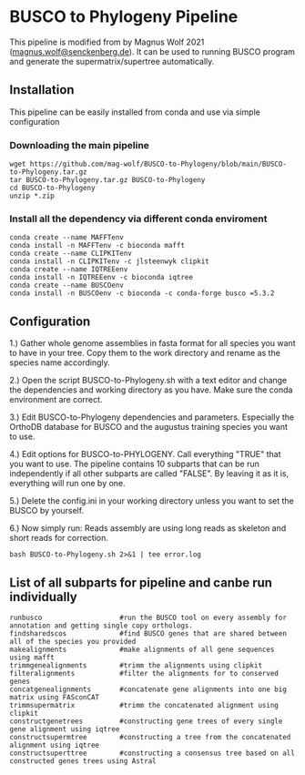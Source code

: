 # BUSCO to Phylogeny Pipeline

This pipeline is modified from by Magnus Wolf 2021 (magnus.wolf@senckenberg.de).  It can be used to running BUSCO program and generate the supermatrix/supertree automatically.

## Installation

This pipeline can be easily installed from conda and use via simple configuration

### Downloading the main pipeline

    wget https://github.com/mag-wolf/BUSCO-to-Phylogeny/blob/main/BUSCO-to-Phylogeny.tar.gz
    tar BUSCO-to-Phylogeny.tar.gz BUSCO-to-Phylogeny
    cd BUSCO-to-Phylogeny
	unzip *.zip

### Install all the dependency via different conda enviroment

    conda create --name MAFFTenv
    conda install -n MAFFTenv -c bioconda mafft
    conda create --name CLIPKITenv
    conda install -n CLIPKITenv -c jlsteenwyk clipkit
    conda create --name IQTREEenv
    conda install -n IQTREEenv -c bioconda iqtree
    conda create --name BUSCOenv
    conda install -n BUSCOenv -c bioconda -c conda-forge busco =5.3.2

## Configuration

1.) Gather whole genome assemblies in fasta format for all species you want to have in your tree. Copy them to the work directory and rename as the species name accordingly.

2.) Open the script BUSCO-to-Phylogeny.sh with a text editor and change the dependencies and working directory as you have. Make sure the conda environment are correct.

3.) Edit BUSCO-to-Phylogeny dependencies and parameters. Especially the OrthoDB database for BUSCO and the augustus training species you want to use.

4.) Edit options for BUSCO-to-PHYLOGENY. Call everything "TRUE" that you want to use. The pipeline contains 10 subparts that can be run independently if all other subparts are called "FALSE". By leaving it as it is, everything will run one by one.

5.) Delete the config.ini in your working directory unless you want to set the BUSCO by yourself.

6.) Now simply run:
Reads assembly are using long reads as skeleton and short reads for correction.

    bash BUSCO-to-Phylogeny.sh 2>&1 | tee error.log

## List of all subparts for pipeline and canbe run individually

    runbusco                   #run the BUSCO tool on every assembly for annotation and getting single copy orthologs.
    findsharedscos             #find BUSCO genes that are shared between all of the species you provided
    makealignments             #make alignments of all gene sequences using mafft
    trimmgenealignments        #trimm the alignments using clipkit
    filteralignments           #filter the alignments for to conserved genes
    concatgenealignments       #concatenate gene alignments into one big matrix using FASconCAT
    trimmsupermatrix           #trimm the concatenated alignment using clipkit
    constructgenetrees         #constructing gene trees of every single gene alignment using iqtree
    constructsupermtree        #constructing a tree from the concatenated alignment using iqtree
    constructsuperttree        #constructing a consensus tree based on all constructed genes trees using Astral
